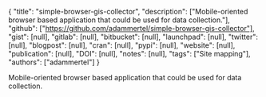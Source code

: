 {
  "title": "simple-browser-gis-collector",
  "description": ["Mobile-oriented browser based application that could be used for data collection."],
  "github": ["https://github.com/adammertel/simple-browser-gis-collector"],
  "gist": [null],
  "gitlab": [null],
  "bitbucket": [null],
  "launchpad": [null],
  "twitter": [null],
  "blogpost": [null],
  "cran": [null],
  "pypi": [null],
  "website": [null],
  "publication": [null],
  "DOI": [null],
  "notes": [null],
  "tags": ["Site mapping"],
  "authors": ["adammertel"]
}

<!-- Generated by csv2md.R – do not edit by hand -->

Mobile-oriented browser based application that could be used for data collection.